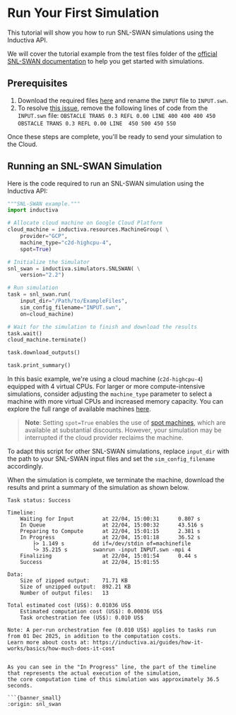 # Run Your First Simulation
This tutorial will show you how to run SNL-SWAN simulations using the Inductiva API.

We will cover the tutorial example from the test files folder of the [official SNL-SWAN documentation](https://sandialabs.github.io/SNL-SWAN/tutorial.html) to help you get started with simulations.

## Prerequisites
1. Download the required files [here](https://sandialabs.github.io/SNL-SWAN/_downloads/ExampleFiles.zip) and rename the `INPUT` file to `INPUT.swn`.
2. To resolve [this issue](https://github.com/sandialabs/SNL-SWAN/issues/8), remove the following lines of code from the `INPUT.swn` file:
`OBSTACLE TRANS 0.3 REFL 0.00 LINE 400 400 400 450`
`OBSTACLE TRANS 0.3 REFL 0.00 LINE  450 500 450 550`

Once these steps are complete, you'll be ready to send your simulation to the Cloud.

## Running an SNL-SWAN Simulation
Here is the code required to run an SNL-SWAN simulation using the Inductiva API:

```python
"""SNL-SWAN example."""
import inductiva

# Allocate cloud machine on Google Cloud Platform
cloud_machine = inductiva.resources.MachineGroup( \
    provider="GCP",
    machine_type="c2d-highcpu-4",
	spot=True)

# Initialize the Simulator
snl_swan = inductiva.simulators.SNLSWAN( \
    version="2.2")

# Run simulation
task = snl_swan.run(
    input_dir="/Path/to/ExampleFiles",
    sim_config_filename="INPUT.swn",
    on=cloud_machine)

# Wait for the simulation to finish and download the results
task.wait()
cloud_machine.terminate()

task.download_outputs()

task.print_summary()
```

In this basic example, we're using a cloud machine (`c2d-highcpu-4`) equipped with 4 virtual CPUs.
For larger or more compute-intensive simulations, consider adjusting the `machine_type` parameter to select
a machine with more virtual CPUs and increased memory capacity. You can explore the full range of available machines [here](https://console.inductiva.ai/machine-groups/instance-types).

> **Note**: Setting `spot=True` enables the use of [spot machines](../how-it-works/machines/spot-machines.md), which are available at substantial discounts.
> However, your simulation may be interrupted if the cloud provider reclaims the machine.

To adapt this script for other SNL-SWAN simulations, replace `input_dir` with the
path to your SNL-SWAN input files and set the `sim_config_filename` accordingly.

When the simulation is complete, we terminate the machine, download the results and print a summary of the simulation as shown below.

```
Task status: Success

Timeline:
	Waiting for Input         at 22/04, 15:00:31      0.807 s
	In Queue                  at 22/04, 15:00:32      43.516 s
	Preparing to Compute      at 22/04, 15:01:15      2.381 s
	In Progress               at 22/04, 15:01:18      36.52 s
		├> 1.149 s         dd if=/dev/stdin of=machinefile
		└> 35.215 s        swanrun -input INPUT.swn -mpi 4
	Finalizing                at 22/04, 15:01:54      0.44 s
	Success                   at 22/04, 15:01:55

Data:
	Size of zipped output:    71.71 KB
	Size of unzipped output:  892.21 KB
	Number of output files:   13

Total estimated cost (US$): 0.01036 US$
	Estimated computation cost (US$): 0.00036 US$
	Task orchestration fee (US$): 0.010 US$

Note: A per-run orchestration fee (0.010 US$) applies to tasks run from 01 Dec 2025, in addition to the computation costs.
Learn more about costs at: https://inductiva.ai/guides/how-it-works/basics/how-much-does-it-cost
```
```

As you can see in the "In Progress" line, the part of the timeline that represents the actual execution of the simulation,
the core computation time of this simulation was approximately 36.5 seconds.

```{banner_small}
:origin: snl_swan
```
